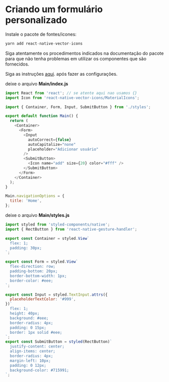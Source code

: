 # Criando um formulário personalizado

Instale o pacote de fontes/icones:

```js
yarn add react-native-vector-icons
```

Siga atentamente os procedimentos indicados na documentação do pacote para que não tenha problemas em utilizar os componentes que são fornecidos.

Siga as instruções [aqui](https://github.com/oblador/react-native-vector-icons#android). após fazer as configurações.

deixe o arquivo **Main/index.js**

```js
import React from 'react'; // se atente aqui nao usamos {}
import Icon from 'react-native-vector-icons/MaterialIcons';

import { Container, Form, Input, SubmitButton } from './styles';

export default function Main() {
  return (
    <Container>
      <Form>
        <Input
          autoCorrect={false}
          autoCapitalize="none"
          placeholder="Adicionar usuário"
        />
        <SubmitButton>
          <Icon name="add" size={20} color="#fff" />
        </SubmitButton>
      </Form>
    </Container>
  );
}

Main.navigationOptions = {
  title: 'Home',
};
```

deixe o arquivo **Main/styles.js**

```js
import styled from 'styled-components/native';
import { RectButton } from 'react-native-gesture-handler';

export const Container = styled.View`
  flex: 1;
  padding: 30px;
`;

export const Form = styled.View`
  flex-direction: row;
  padding-bottom: 20px;
  border-bottom-width: 1px;
  border-color: #eee;
`;

export const Input = styled.TextInput.attrs({
  placeholderTextColor: '#999',
})`
  flex: 1;
  height: 40px;
  background: #eee;
  border-radius: 4px;
  padding: 0 15px;
  border: 1px solid #eee;
`;
export const SubmitButton = styled(RectButton)`
  justify-content: center;
  align-items: center;
  border-radius: 4px;
  margin-left: 10px;
  padding: 0 12px;
  background-color: #715991;
`;
```
